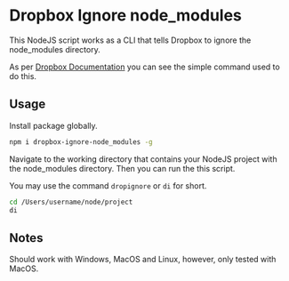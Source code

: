 # Dropbox Ignore node_modules

This NodeJS script works as a CLI that tells Dropbox to ignore the node_modules directory.

As per [Dropbox Documentation](https://help.dropbox.com/en-us/files-folders/restore-delete/ignored-files) you can see the simple command used to do this.

## Usage

Install package globally.

```bash
npm i dropbox-ignore-node_modules -g
```

Navigate to the working directory that contains your NodeJS project with the node_modules directory. Then you can run the this script.

You may use the command `dropignore` or `di` for short.

```bash
cd /Users/username/node/project
di
```

## Notes

Should work with Windows, MacOS and Linux, however, only tested with MacOS.
